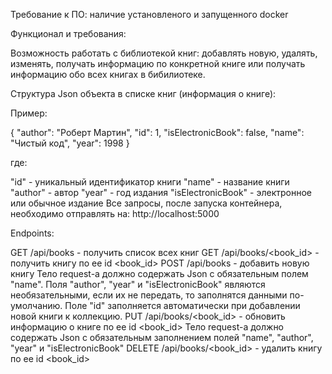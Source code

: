 Требование к ПО: наличие установленого и запущенного docker

Функционал и требования:

Возможность работать с библиотекой книг: добавлять новую, удалять, изменять, получать информацию по конкретной книге или получать информацию обо всех книгах в бибилиотеке.

Структура Json объекта в списке книг (информация о книге):

Пример:

{ "author": "Роберт Мартин", "id": 1, "isElectronicBook": false, "name": "Чистый код", "year": 1998 }

где:

"id" - уникальный идентификатор книги
"name" - название книги
"author" - автор
"year" - год издания
"isElectronicBook" - электронное или обычное издание
Все запросы, после запуска контейнера, необходимо отправлять на: http://localhost:5000

Endpoints:

GET /api/books - получить список всех книг
GET /api/books/<book_id> - получить книгу по ее id <book_id>
POST /api/books - добавить новую книгу Тело request-а должно содержать Json с обязательным полем "name". Поля "author", "year" и "isElectronicBook" являются необязательными, если их не передать, то заполнятся данными по-умолчанию. Поле "id" заполняется автоматически при добавлении новой книги к коллекцию.
PUT /api/books/<book_id> - обновить информацию о книге по ее id <book_id> Тело request-а должно содержать Json с обязательным заполнением полей "name", "author", "year" и "isElectronicBook"
DELETE /api/books/<book_id> - удалить книгу по ее id <book_id>
